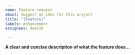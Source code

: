 ```yaml
---
name: Feature request
about: Suggest an idea for this project
title: "[Feature]"
labels: enhancement
assignees: daes10

---
```


**A clear and concise description of what the feature does...**
